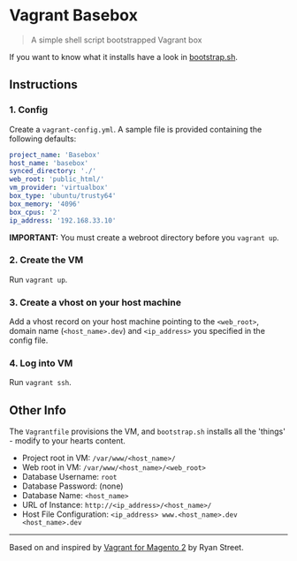 # Vagrant Basebox

> A simple shell script bootstrapped Vagrant box

If you want to know what it installs have a look in [bootstrap.sh](https://github.com/gpmd/basebox/blob/master/bootstrap.sh).

## Instructions

### 1. Config

Create a `vagrant-config.yml`. A sample file is provided containing the following defaults:

```yaml
project_name: 'Basebox'
host_name: 'basebox'
synced_directory: './'
web_root: 'public_html/'
vm_provider: 'virtualbox'
box_type: 'ubuntu/trusty64'
box_memory: '4096'
box_cpus: '2'
ip_address: '192.168.33.10'
```

**IMPORTANT:** You must create a webroot directory before you `vagrant up`.

### 2. Create the VM

Run `vagrant up`.

### 3. Create a vhost on your host machine

Add a vhost record on your host machine pointing to the `<web_root>`, domain name (`<host_name>.dev`) and `<ip_address>` you specified in the config file.

### 4. Log into VM

Run `vagrant ssh`.

## Other Info

The `Vagrantfile` provisions the VM, and `bootstrap.sh` installs all the 'things' - modify to your hearts content.

+ Project root in VM: `/var/www/<host_name>/`
+ Web root in VM: `/var/www/<host_name>/<web_root>`
+ Database Username: `root`
+ Database Password: (none)
+ Database Name: `<host_name>`
+ URL of Instance: `http://<ip_address>/<host_name>/`
+ Host File Configuration: `<ip_address> www.<host_name>.dev <host_name>.dev`

---

Based on and inspired by [Vagrant for Magento 2](https://github.com/ryanstreet/magento2-vagrant) by Ryan Street.
